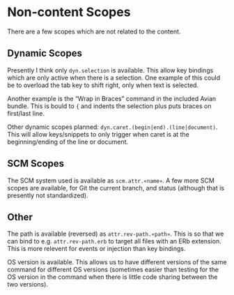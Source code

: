 # Non-content Scopes

There are a few scopes which are not related to the content.

## Dynamic Scopes

Presently I think only `dyn.selection` is available. This allow key bindings which are only active when there is a selection. One example of this could be to overload the tab key to shift right, only when text is selected.

Another example is the “Wrap in Braces” command in the included Avian bundle. This is bould to `{` and indents the selection plus puts braces on first/last line.

Other dynamic scopes planned: `dyn.caret.(begin|end).(line|document)`. This will allow keys/snippets to only trigger when caret is at the beginning/ending of the line or document.

## SCM Scopes

The SCM system used is available as `scm.attr.«name»`. A few more SCM scopes are available, for Git the current branch, and status (although that is presently not standardized).

## Other

The path is available (reversed) as `attr.rev-path.«path»`. This is so that we can bind to e.g. `attr.rev-path.erb` to target all files with an ERb extension. This is more relevent for events or injection than key bindings.

OS version is available. This allows us to have different versions of the same command for different OS versions (sometimes easier than testing for the OS version in the command when there is little code sharing between the two versions).
